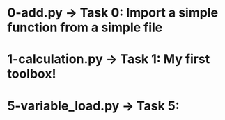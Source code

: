 # 0-add.py -> Task 0: Import a simple function from a simple file
# 1-calculation.py -> Task 1: My first toolbox!
# 5-variable_load.py -> Task 5: 